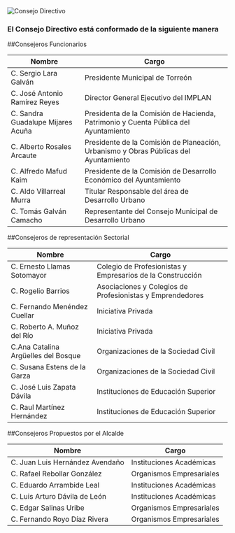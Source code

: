 
<img class="img-responsive contenido-imagen" src="integrantes/mesa.jpg" alt="Consejo Directivo">

### El Consejo Directivo está conformado de la siguiente manera

##Consejeros Funcionarios

Nombre                                     | Cargo
-------------------------------------------|------------------------------------------------------------------------------------
C. Sergio Lara Galván                      | Presidente Municipal de Torreón
C. José Antonio Ramírez Reyes              | Director General Ejecutivo del IMPLAN
C. Sandra Guadalupe Mijares Acuña          | Presidenta de la Comisión de Hacienda, Patrimonio y Cuenta Pública del Ayuntamiento
C. Alberto Rosales Arcaute                 | Presidente de la Comisión de Planeación, Urbanismo y Obras Públicas del Ayuntamiento
C. Alfredo Mafud Kaim                      | Presidente de la Comisión de Desarrollo Económico del Ayuntamiento
C. Aldo Villarreal Murra                   | Titular Responsable del área de Desarrollo Urbano
C. Tomás Galván Camacho                    | Representante del Consejo Municipal de Desarrollo Urbano

##Consejeros de representación Sectorial

Nombre                                     | Cargo
-------------------------------------------|------------------------------------------------------------------------------------
C. Ernesto Llamas Sotomayor                | Colegio de Profesionistas y Empresarios de la Construcción
C. Rogelio Barrios                         | Asociaciones y Colegios de Profesionistas y Emprendedores
C. Fernando Menéndez Cuellar               | Iniciativa Privada
C. Roberto A. Muñoz del Río                | Iniciativa Privada
C.Ana Catalina Argüelles del Bosque        | Organizaciones de la Sociedad Civil
C. Susana Estens de la Garza               | Organizaciones de la Sociedad Civil
C. José Luis Zapata Dávila                 | Instituciones de Educación Superior
C. Raul Martínez Hernández                 | Instituciones de Educación Superior

##Consejeros Propuestos por el Alcalde

Nombre                                     | Cargo
-------------------------------------------|------------------------------------------------------------------------------------
C. Juan Luis Hernández Avendaño            | Instituciones Académicas
C. Rafael Rebollar González                | Organismos Empresariales
C. Eduardo Arrambide Leal                  | Instituciones Académicas
C. Luis Arturo Dávila de León              | Instituciones Académicas
C. Edgar Salinas Uribe                     | Organismos Empresariales
C. Fernando Royo Díaz Rivera               | Organismos Empresariales
